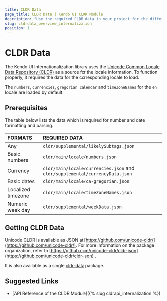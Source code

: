 ```yaml
---
title: CLDR Data
page_title: CLDR Data | Kendo UI CLDR Module
description: "Use the required CLDR data in your project for the different Kendo UI Internationalization modules to work."
slug: cldrdata_overview_internalization
position: 1
---
```


# CLDR Data

The Kendo UI Internationalization library uses the [Unicode Common Locale Data Repository (CLDR)](http://cldr.unicode.org/) as a source for the locale information. To function properly, it requires the data for the corresponding locale to load.

The `numbers`, `currencies`, `gregorian calendar` and `timeZoneNames` for the `en` locale are loaded by default.

## Prerequisites

The table below lists the data which is required for number and date formatting and parsing.

| FORMATS            | REQUIRED DATA                          |
|:---                |:---                                    |
| Any                | `cldr/supplemental/likelySubtags.json` |   
| Basic numbers      | `cldr/main/locale/numbers.json`        |
| Currency           | `cldr/main/locale/currencies.json` and `cldr/supplemental/currencyData.json` |
| Basic dates        | `cldr/main/locale/ca-gregorian.json`   |
| Localized timezone | `cldr/main/locale/timeZoneNames.json`  |
| Numeric week day   | `cldr/supplemental/weekData.json`      |

## Getting CLDR Data

Unicode CLDR is available as JSON at [https://github.com/unicode-cldr/](https://github.com/unicode-cldr/). For more information on the package organization, refer to [https://github.com/unicode-cldr/cldr-json](https://github.com/unicode-cldr/cldr-json) .

It is also available as a single [cldr-data](https://www.npmjs.com/package/cldr-data) package.

## Suggested Links

* [API Reference of the CLDR Module]({% slug cldrapi_internalization %})
